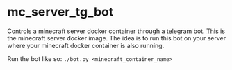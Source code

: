 # mc_server_tg_bot
Controls a minecraft server docker container through a telegram bot. [This](https://hub.docker.com/r/itzg/minecraft-server) is the minecraft server docker image. The idea is to run this bot on your server where your minecraft docker container is also running.

Run the bot like so: `./bot.py <minecraft_container_name>`